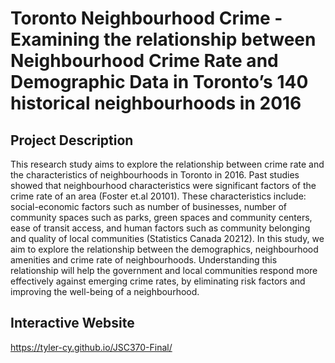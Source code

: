 # Toronto Neighbourhood Crime - Examining the relationship between Neighbourhood Crime Rate and Demographic Data in Toronto’s 140 historical neighbourhoods in 2016

## Project Description 

This research study aims to explore the relationship between crime rate and the characteristics of neighbourhoods in Toronto in 2016. Past studies showed that neighbourhood characteristics were significant factors of the crime rate of an area (Foster et.al 20101). These characteristics include: social-economic factors such as number of businesses, number of community spaces such as parks, green spaces and community centers, ease of transit access, and human factors such as community belonging and quality of local communities (Statistics Canada 20212). In this study, we aim to explore the relationship between the demographics, neighbourhood amenities and crime rate of neighbourhoods. Understanding this relationship will help the government and local communities respond more effectively against emerging crime rates, by eliminating risk factors and improving the well-being of a neighbourhood.

## Interactive Website

https://tyler-cy.github.io/JSC370-Final/
